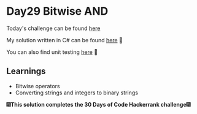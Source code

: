 ﻿# Day29 Bitwise AND

Today's challenge can be found [here](https://www.hackerrank.com/challenges/30-bitwise-and/problem)

My solution written in C# can be found [here](./Day29_Bitwise_And/Solution.cs) 🚀

You can also find unit testing [here](./SolutionTest/TestFindMaxLegalValue.cs) 🧪

## Learnings

 - Bitwise operators
 - Converting strings and integers to binary strings

🎆**This solution completes the 30 Days of Code Hackerrank challenge**🎆